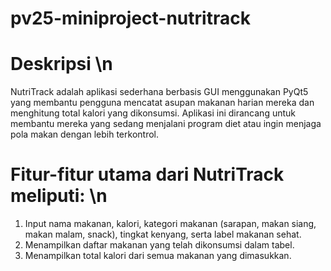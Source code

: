 # pv25-miniproject-nutritrack

# Deskripsi \n
NutriTrack adalah aplikasi sederhana berbasis GUI menggunakan PyQt5 yang membantu pengguna mencatat asupan makanan harian mereka dan menghitung total kalori yang dikonsumsi. Aplikasi ini dirancang untuk membantu mereka yang sedang menjalani program diet atau ingin menjaga pola makan dengan lebih terkontrol.

# Fitur-fitur utama dari NutriTrack meliputi: \n
1. Input nama makanan, kalori, kategori makanan (sarapan, makan siang, makan malam, snack), tingkat kenyang, serta label makanan sehat.
2. Menampilkan daftar makanan yang telah dikonsumsi dalam tabel.
3. Menampilkan total kalori dari semua makanan yang dimasukkan.
